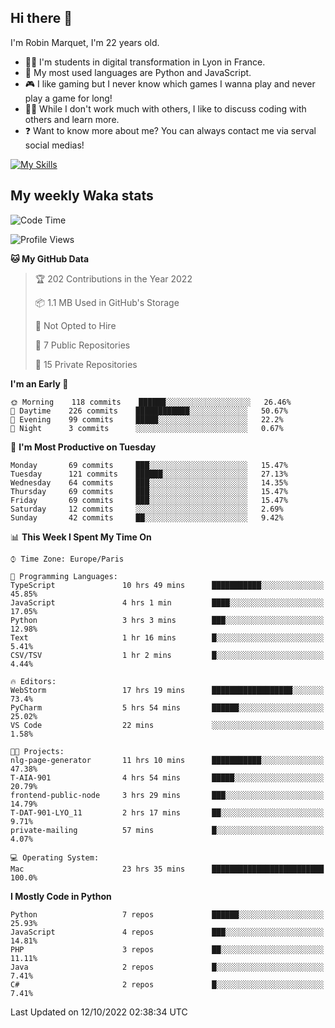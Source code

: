 ## Hi there 👋

I'm Robin Marquet, I'm 22 years old.

- 👨‍💻 I'm students in digital transformation in Lyon in France.
- 🌱 My most used languages are Python and JavaScript.
- 🎮 I like gaming but I never know which games I wanna play and never play a game for long!
- 👯‍♀️ While I don't work much with others, I like to discuss coding with others and learn more.
- ❓ Want to know more about me? You can always contact me via serval social medias!

[![My Skills](https://skillicons.dev/icons?i=js,html,css,docker,express,figma,firebase,graphql,mongodb,mysql,nodejs,py,react,ts,vue)](https://skillicons.dev)

## My weekly Waka stats

<!--START_SECTION:waka-->
![Code Time](http://img.shields.io/badge/Code%20Time-2%2C287%20hrs%2012%20mins-blue)

![Profile Views](http://img.shields.io/badge/Profile%20Views-0-blue)

**🐱 My GitHub Data** 

> 🏆 202 Contributions in the Year 2022
 > 
> 📦 1.1 MB Used in GitHub's Storage 
 > 
> 🚫 Not Opted to Hire
 > 
> 📜 7 Public Repositories 
 > 
> 🔑 15 Private Repositories  
 > 
**I'm an Early 🐤** 

```text
🌞 Morning    118 commits    ██████░░░░░░░░░░░░░░░░░░░   26.46% 
🌆 Daytime    226 commits    ████████████░░░░░░░░░░░░░   50.67% 
🌃 Evening    99 commits     █████░░░░░░░░░░░░░░░░░░░░   22.2% 
🌙 Night      3 commits      ░░░░░░░░░░░░░░░░░░░░░░░░░   0.67%

```
📅 **I'm Most Productive on Tuesday** 

```text
Monday       69 commits     ███░░░░░░░░░░░░░░░░░░░░░░   15.47% 
Tuesday      121 commits    ██████░░░░░░░░░░░░░░░░░░░   27.13% 
Wednesday    64 commits     ███░░░░░░░░░░░░░░░░░░░░░░   14.35% 
Thursday     69 commits     ███░░░░░░░░░░░░░░░░░░░░░░   15.47% 
Friday       69 commits     ███░░░░░░░░░░░░░░░░░░░░░░   15.47% 
Saturday     12 commits     ░░░░░░░░░░░░░░░░░░░░░░░░░   2.69% 
Sunday       42 commits     ██░░░░░░░░░░░░░░░░░░░░░░░   9.42%

```


📊 **This Week I Spent My Time On** 

```text
⌚︎ Time Zone: Europe/Paris

💬 Programming Languages: 
TypeScript               10 hrs 49 mins      ███████████░░░░░░░░░░░░░░   45.85% 
JavaScript               4 hrs 1 min         ████░░░░░░░░░░░░░░░░░░░░░   17.05% 
Python                   3 hrs 3 mins        ███░░░░░░░░░░░░░░░░░░░░░░   12.98% 
Text                     1 hr 16 mins        █░░░░░░░░░░░░░░░░░░░░░░░░   5.41% 
CSV/TSV                  1 hr 2 mins         █░░░░░░░░░░░░░░░░░░░░░░░░   4.44%

🔥 Editors: 
WebStorm                 17 hrs 19 mins      ██████████████████░░░░░░░   73.4% 
PyCharm                  5 hrs 54 mins       ██████░░░░░░░░░░░░░░░░░░░   25.02% 
VS Code                  22 mins             ░░░░░░░░░░░░░░░░░░░░░░░░░   1.58%

🐱‍💻 Projects: 
nlg-page-generator       11 hrs 10 mins      ███████████░░░░░░░░░░░░░░   47.38% 
T-AIA-901                4 hrs 54 mins       █████░░░░░░░░░░░░░░░░░░░░   20.79% 
frontend-public-node     3 hrs 29 mins       ███░░░░░░░░░░░░░░░░░░░░░░   14.79% 
T-DAT-901-LYO_11         2 hrs 17 mins       ██░░░░░░░░░░░░░░░░░░░░░░░   9.71% 
private-mailing          57 mins             █░░░░░░░░░░░░░░░░░░░░░░░░   4.07%

💻 Operating System: 
Mac                      23 hrs 35 mins      █████████████████████████   100.0%

```

**I Mostly Code in Python** 

```text
Python                   7 repos             ██████░░░░░░░░░░░░░░░░░░░   25.93% 
JavaScript               4 repos             ███░░░░░░░░░░░░░░░░░░░░░░   14.81% 
PHP                      3 repos             ██░░░░░░░░░░░░░░░░░░░░░░░   11.11% 
Java                     2 repos             █░░░░░░░░░░░░░░░░░░░░░░░░   7.41% 
C#                       2 repos             █░░░░░░░░░░░░░░░░░░░░░░░░   7.41%

```



 Last Updated on 12/10/2022 02:38:34 UTC
<!--END_SECTION:waka-->
